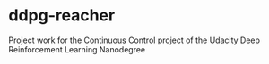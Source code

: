 # ddpg-reacher
Project work for the Continuous Control project of the Udacity Deep Reinforcement Learning Nanodegree
